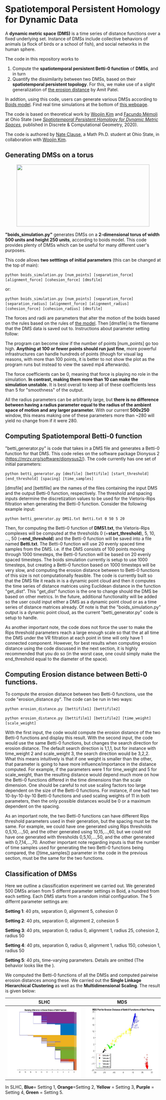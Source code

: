 # Spatiotemporal Persistent Homology for Dynamic Data

A **dynamic metric space (DMS)** is a time series of distance functions over a fixed underlying set. Instance of DMSs include collective behaviors of animals (a flock of birds or a school of fish), and social networks in the human sphere.

The code in this repository works to 
1. Compute the **spatiotemporal persistent Betti-0 function** of **DMSs**, and in turn
2. Quantify the dissimilarity between two DMSs, based on their **spatiotemporal persistent topology**. For this, we make use of a slight generalization of [the erosion distance](https://link.springer.com/article/10.1007/s41468-018-0012-6) by Amit Patel.

In addtion, using this code, users can generate various DMSs according to [Boids model](https://en.wikipedia.org/wiki/Boids). Find real time simulations at the bottom of [this webpage](https://research.math.osu.edu/networks/formigrams/).

<!--This code fill out the computational pipeline of taking in a dynamic metric space (DMS) generating a spatiotemporal Betti-0 function for it, and then compute erosion distance between these Betti-0 functions.--> 
The code is based on theoretical work by [Woojin Kim](https://wj-kim.com) and [Facundo Mémoli](https://people.math.osu.edu/memolitechera.1/) at Ohio State (see [*Spatiotemporal Persistent Homology for Dynamic Metric Spaces*](https://link.springer.com/article/10.1007/s00454-019-00168-w), published in Discrete & Computational Geometry, 2020).

<!--. The details can be found in the paper: [*Spatiotemporal Persistent Homology for Dynamic Metric Spaces*](https://link.springer.com/article/10.1007/s00454-019-00168-w), published in Discrete & Computational Geometry, 2020.-->
The code is authored by [Nate Clause](https://math.osu.edu/people/clause.15), a Math Ph.D. student at Ohio State, in collaboration with [Woojin Kim](https://wj-kim.com).

## Generating DMSs on a torus
<p align="center">
<!--<kbd><img src="gif (5).gif" width="320" height="200" /></kbd>
<kbd><img src="gif (1).gif" width="270" height="200" /></kbd>
<kbd><img src="gif (2).gif" width="200" height="200" /></kbd>
<kbd><img src="gif (3).gif" width="300" height="200" /></kbd>-->
<kbd><img src="gif (4).gif" width="430" height="200" /></kbd>
</p>


**"boids_simulation.py"** generates DMSs on a **2-dimensional torus of width 500 units and height 250 units**, according to boids model. This code provides plenty of DMSs which can be useful for many different user's purposes.
<!--This code is added to give the user an example of how to generate DMS, as well as to have easily-made DMS available to test with the other codes.
-->
This code allows **two setttings of initial parameters** (this can be changed at the top of main):

```
python boids_simulation.py [num_points] [separation_force] [alignment_force] [cohesion_force] [dmsfile]
```

or:

```
python boids_simulation.py [num_points] [separation_force] [separation_radius] [alignment_force] [alignment_radius] [cohesion_force] [cohesion_radius] [dmsfile]
```

The forces and radii are parameters that alter the motion of the boids based on the rules based on the rules of [the model](https://en.wikipedia.org/wiki/Boids). Then [dmsfile] is the filename that the DMS data is saved out to. Instructions about parameter setting follow:
<!--The parameters should have the following ranges:
0 < [num_points] < infinity
0 <= [separation_force] < 10
0 <= [separation_radius] < infinity
0 <= [alignment_force] < 10
0 <= [alignment_radius] < infinity
0 <= [cohesion_force] < 10
0 <= [cohesion_radius] < infinity-->

The program can become slow if the number of points [num_points] go too high. **Anything at 100 or fewer points should run just fine**, more powerful infrastructures can handle hundreds of points (though for visual lag reasons, with more than 100 points, it is better to not show the plot as the program runs but instead to view the saved mp4 afterwards).
<!--We give a few remarks. First, the number of points is the main factor deciding the runtime, so while we can have arbitrarily many points, the program can become very slow if we let the number of points go too high. Anything at 100 or fewer points should run just fine, more powerful infrastructures can handle hundreds of points (though for visual lag reasons, with more than 100 points, it is better to not show the plot as the program runs but instead to view the saved mp4 afterwards).--> 

The force coefficients can be 0, meaning that force is playing no role in the simulation. **In contrast, making them more than 10 can make the simulation unstable.** It is best overall to keep all of these coefficients less than 5 for "smoothness" of the output.
<!--the force coefficients can be 0, this simply means that force is playing no role in the simulation. Technically, these coefficients could be input arbitrarily large, but making them more than 10 can make the simulation quite unstable. It is best overall to keep all of these coefficients less than 5 for "smoothness" of the output.-->

All the radius parameters can be arbitrarily large, but **there is no difference between having a radius parameter equal to the radius of the ambient space of motion and any larger parameter.** With our current **500x250** window, this means making one of these parameters more than ~280 will yield no change from if it were 280. 


## Computing Spatiotemporal Betti-0 function
<!--All of the codes are currently set up to be run from a command line, for example, the current approach to run "betti_generator.py" would be to enter command line or the terminal in a python IDE and write something such as:
```
python betti_generator.py [dmsfile] [bettifile] 40 0 50 5
```
All of these codes have portions at the top of main where the user can change the approach to how these functions are called/executed to another method as desired. Later, code will also be posted that exemplifies a larger-scale version with parallelization for generating Betti-0 functions as well as computing erosion distance between a large number of Betti-0 functions. -->

"betti_generator.py" is code that takes in a DMS file and generates a Betti-0 function for that DMS. This code relies on the software package Dionysus 2 (https://mrzv.org/software/dionysus2/). The code currently has one set of initial parameters:

```
python betti_generator.py [dmsfile] [bettifile] [start_threshold] [end_threshold] [spacing] [time_samples]
```

[dmsfile] and [bettifile] are the names of the files containing the input DMS and the output Betti-0 function, respectively. The threshold and spacing inputs determine the discretization values to be used for the Vietoris-Rips filtration when generating the Betti-0 function. Consider the following example input:

```
python betti_generator.py DMS1.txt Betti.txt 0 50 5 20
```

Then, for computing the Betti-0 function of **DMS1.txt**, the Vietoris-Rips complexes will be computed at the thresholds  0 (=**start_threshold**), 5, 10, ..., 50 (=**end_threshold**) and the Betti-0 function will be saved into a file named **Betti.txt**. The Betti-0 function will use 20 evenly spaced time samples from the DMS. i.e. if the DMS consists of 100 points moving through 1000 timesteps, the Betti-0 function will be based on 20 evenly spaced timesteps. The boids simulation currently is setup to use 1000 timesteps, but creating a Betti-0 function based on 1000 timesteps will be very slow, and computing the erosion distance between to Betti-0 functions of this size is not computationally feasible. The code is currently built so that the DMS file it reads in is a dynamic point cloud and then it computes the time series of distance matrices using Euclidean distance in the function "get_dist". This "get_dist" function is the one to change should the DMS be based on other metrics. In the future, additional functionality will be added so the user could input either a DMS as a dynamic point cloud or as a time series of distance matrices already. Of note is that the "boids_simulation.py" output is a dynamic point cloud, as the current "betti_generator.py" code is setup to handle.

As another important note, the code does not force the user to make the Rips threshold parameters reach a large enough scale so that the at all time the DMS under the VR filtration at each point in time will only have 1 connected component. However, for best results when computing erosion distance using the code discussed in the next section, it is highly recommended that you do so (in the worst case, one could simply make the end_threshold equal to the diameter of the space).

## Computing Erosion distance between Betti-0 functions. 
To compute the erosion distance between two Betti-0 functions, use the code "erosion_distance.py". The code can be run in two ways:

```
python erosion_distance.py [bettifile1] [bettifile2] 
```
```
python erosion_distance.py [bettifile1] [bettifile2] [time_weight] [scale_weight]
```

With the first input, the code would compute the erosion distance of the two Betti-0 functions and display this result. With the second input, the code would use the same Betti-0 functions, but changes the search direction for erosion distance. The default search direction is 1,1,1, but for instance with time_weight 2 and scale_weight 3, the search direction would be 3,2,2. What this means intuitively is that if one weight is smaller than the other, that parameter is going to have more influence/importance in the distance computed. For example, if the parameters were 1 for time_weight and 5 for scale_weight, than the resulting distance would depend much more on how the Betti-0 functions differed in the time dimensions than the scale dimension. One should be careful to not use scaling factors too large dependent on the size of the Betti-0 functions. For instance, if one had two 10-by-10-by-10 Betti-0 functions and used scaling weights of 11 in both parameters, then the only possible distances would be 0 or a maximum dependent on the spacing.

As an important note, the two Betti-0 functions can have different Rips threshold parameters used in their generation, but the spacing must be the same. For example, we could have one generated using Rips thresholds 0,5,10,...,50, and the other generated using 10,15,...,60, but we could not have one generated with thresholds 0,5,10,...,50, and the other generated with 0,7,14,...,70. Another important note regarding inputs is that the number of time samples used for generating the two Betti-0 functions being compared, the ([time_samples]) parameter in the code in the previous section, must be the same for the two functions.  

## Classification of DMSs
Here we outline a classification experiment we carried out. We generated 500 DMSs arisen from 5 differnt parameter settings in Boid, a hundred from each setting. Each DMS starts from a random initial configuration. The 5 differnt parameter settings are:

**Setting 1**: 40 pts, separation 0, alignment 5, cohesion 0

**Setting 2**: 40 pts, separation 0, alignment 2, cohesion 5

**Setting 3**: 40 pts, separation 0, radius 0, alignment 1, radius 25, cohesion 2, radius 50

**Setting 4**: 40 pts, separation 0, radius 0, alignment 1, radius 150, cohesion 1, radius 50

**Setting 5**: 40 pts, time-varying parameters. Details are omitted (The behavior looks like the ).

We computed the Betti-0 functions of all the DMSs and computed pairwise erosion distances among these. We carried out the **Single Linkage Hierarchical Clustering** as well as the **Multidimensional Scaling**. The result is given below:

| SLHC  | MDS |
| ------------- | ------------- |
| <img src="boidsbetti0distgeqtime.jpg" width="450" height="230"/>  |  <img src="boidsbetti0mdsdistgeqtime.jpg" width="450" height="230"/> |

In SLHC, **Blue**= Setting 1, **Orange**=Setting 2, **Yellow** = Setting 3, **Purple** = Setting 4, **Green** = Setting 5.

